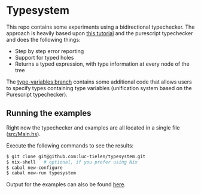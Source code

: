 
# Typesystem

This repo contains some experiments using a bidirectional typechecker.
The approach is heavily based upon [this tutorial](http://www.davidchristiansen.dk/tutorials/bidirectional.pdf)
and the purescript typechecker and does the following things:

- Step by step error reporting
- Support for typed holes
- Returns a typed expression, with type information at every node of the tree

The [type-variables branch](https://github.com/luc-tielen/typesystem/tree/type-variables)
contains some additional code that allows users to specify types containing
type variables (unification system based on the Purescript typechecker).


## Running the examples

Right now the typechecker and examples are all located in a single file
([src/Main.hs](https://github.com/luc-tielen/typesystem/blob/master/src/Main.hs)).

Execute the following commands to see the results:

```bash
$ git clone git@github.com:luc-tielen/typesystem.git
$ nix-shell   # optional, if you prefer using Nix
$ cabal new-configure
$ cabal new-run typesystem
```

Output for the examples can also be found [here](https://github.com/luc-tielen/typesystem/blob/master/output.txt).
